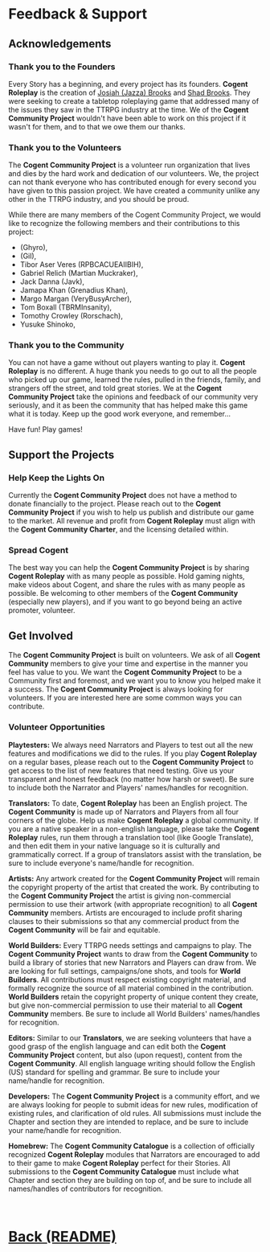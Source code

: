 # Feedback & Support

## Acknowledgements

### Thank you to the Founders

Every Story has a beginning, and every project has its founders.  **Cogent Roleplay** is the creation of [Josiah (Jazza) Brooks](<https://www.youtube.com/channel/UCHu2KNu6TtJ0p4hpSW7Yv7Q>) and [Shad Brooks](<https://www.youtube.com/channel/UCkmMACUKpQeIxN9D9ARli1Q>).  They were seeking to create a tabletop roleplaying game that addressed many of the issues they saw in the TTRPG industry at the time.  We of the **Cogent Community Project** wouldn't have been able to work on this project if it wasn't for them, and to that we owe them our thanks.

### Thank you to the Volunteers

The **Cogent Community Project** is a volunteer run organization that lives and dies by the hard work and dedication of our volunteers.  We, the project can not thank everyone who has contributed enough for every second you have given to this passion project.  We have created a community unlike any other in the TTRPG industry, and you should be proud.  

While there are many members of the Cogent Community Project, we would like to recognize the following members and their contributions to this project:
- (Ghyro), 
- (Gil), 
- Tibor Aser Veres (RPBCACUEAIIBIH), 
- Gabriel Relich (Martian Muckraker), 
- Jack Danna (Javk), 
- Jamapa Khan (Grenadius Khan),
- Margo Margan (VeryBusyArcher), 
- Tom Boxall (TBRMInsanity), 
- Tomothy Crowley (Rorschach), 
- Yusuke Shinoko, 
<!-- (Querk),  -->

### Thank you to the Community

You can not have a game without out players wanting to play it.  **Cogent Roleplay** is no different.  A huge thank you needs to go out to all the people who picked up our game, learned the rules, pulled in the friends, family, and strangers off the street, and told great stories.  We at the **Cogent Community Project** take the opinions and feedback of our community very seriously, and it as been the community that has helped make this game what it is today.  Keep up the good work everyone, and remember...

Have fun!  Play games!

## Support the Projects

### Help Keep the Lights On

Currently the **Cogent Community Project** does not have a method to donate financially to the project.  Please reach out to the **Cogent Community Project** if you wish to help us publish and distribute our game to the market.  All revenue and profit from **Cogent Roleplay** must align with the **Cogent Community Charter**, and the licensing detailed within.

### Spread Cogent

The best way you can help the **Cogent Community Project** is by sharing **Cogent Roleplay** with as many people as possible.  Hold gaming nights, make videos about Cogent, and share the rules with as many people as possible.  Be welcoming to other members of the **Cogent Community** (especially new players), and if you want to go beyond being an active promoter, volunteer.

## Get Involved

The **Cogent Community Project** is built on volunteers.  We ask of all **Cogent Community** members to give your time and expertise in the manner you feel has value to you.  We want the **Cogent Community Project** to be a Community first and foremost, and we want you to know you helped make it a success.  The **Cogent Community Project** is always looking for volunteers.  If you are interested here are some common ways you can contribute.

### Volunteer Opportunities

**Playtesters:** We always need Narrators and Players to test out all the new features and modifications we did to the rules.  If you play **Cogent Roleplay** on a regular bases, please reach out to the **Cogent Community Project** to get access to the list of new features that need testing.  Give us your transparent and honest feedback (no matter how harsh or sweet).  Be sure to include both the Narrator and Players' names/handles for recognition.

**Translators:**  To date, **Cogent Roleplay** has been an English project.  The **Cogent Community** is made up of Narrators and Players from all four corners of the globe.  Help us make **Cogent Roleplay** a global community.  If you are a native speaker in a non-english language, please take the **Cogent Roleplay** rules, run them through a translation tool (like Google Translate), and then edit them in your native language so it is culturally and grammatically correct.  If a group of translators assist with the translation, be sure to include everyone's name/handle for recognition.

**Artists:** Any artwork created for the **Cogent Community Project** will remain the copyright property of the artist that created the work.  By contributing to the **Cogent Community Project** the artist is giving non-commercial permission to use their artwork (with appropriate recognition) to all **Cogent Community** members.  Artists are encouraged to include profit sharing clauses to their submissions so that any commercial product from the **Cogent Community** will be fair and equitable.

**World Builders:** Every TTRPG needs settings and campaigns to play.  The **Cogent Community Project** wants to draw from the **Cogent Community** to build a library of stories that new Narrators and Players can draw from.  We are looking for full settings, campaigns/one shots, and tools for **World Builders**.  All contributions must respect existing copyright material, and formally recognize the source of all material combined in the contribution.  **World Builders** retain the copyright property of unique content they create, but give non-commercial permission to use their material to all **Cogent Community** members.  Be sure to include all World Builders' names/handles for recognition.  

**Editors:** Similar to our **Translators**, we are seeking volunteers that have a good grasp of the english language and can edit both the **Cogent Community Project** content, but also (upon request), content from the **Cogent Community**.  All english language writing should follow the English (US) standard for spelling and grammar.  Be sure to include your name/handle for recognition.

**Developers:** The **Cogent Community Project** is a community effort, and we are always looking for people to submit ideas for new rules, modification of existing rules, and clarification of old rules.  All submissions must include the Chapter and section they are intended to replace, and be sure to include your name/handle for recognition.

**Homebrew:** The **Cogent Community Catalogue** is a collection of officially recognized **Cogent Roleplay** modules that Narrators are encouraged to add to their game to make **Cogent Roleplay** perfect for their Stories.  All submissions to the **Cogent Community Catalogue** must include what Chapter and section they are building on top of, and be sure to include all names/handles of contributors for recognition.

$~~~$

# [Back (README)](<README.md>) 